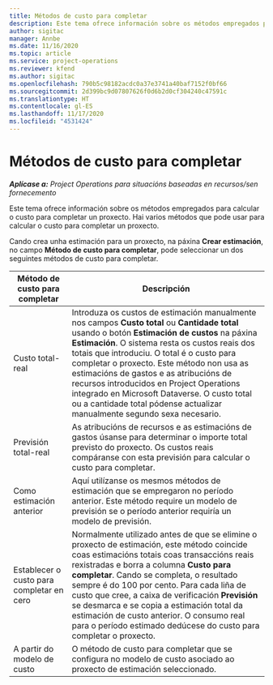 ```yaml
---
title: Métodos de custo para completar
description: Este tema ofrece información sobre os métodos empregados para calcular o custo para completar un proxecto.
author: sigitac
manager: Annbe
ms.date: 11/16/2020
ms.topic: article
ms.service: project-operations
ms.reviewer: kfend
ms.author: sigitac
ms.openlocfilehash: 790b5c98182acdc0a37e3741a40baf7152f0bf66
ms.sourcegitcommit: 2d399bc9d07807626f0d6b2d0cf304240c47591c
ms.translationtype: HT
ms.contentlocale: gl-ES
ms.lasthandoff: 11/17/2020
ms.locfileid: "4531424"
---
```

# <a name="cost-to-complete-methods"></a>Métodos de custo para completar

_**Aplícase a:** Project Operations para situacións baseadas en recursos/sen fornecemento_

Este tema ofrece información sobre os métodos empregados para calcular o custo para completar un proxecto. Hai varios métodos que pode usar para calcular o custo para completar un proxecto. 

Cando crea unha estimación para un proxecto, na páxina **Crear estimación**, no campo **Método de custo para completar**, pode seleccionar un dos seguintes métodos de custo para completar.

| Método de custo para completar    | Descripción                                                                                                                                                                                                                                                                                                                                                                                                                                                                                        |
|------------------------------|----------------------------------------------------------------------------------------------------------------------------------------------------------------------------------------------------------------------------------------------------------------------------------------------------------------------------------------------------------------------------------------------------------------------------------------------------------------------------------------------------|
| Custo total-real            | Introduza os custos de estimación manualmente nos campos **Custo total** ou **Cantidade total** usando o botón **Estimación de custos** na páxina **Estimación**. O sistema resta os custos reais dos totais que introduciu. O total é o custo para completar o proxecto. Este método non usa as estimacións de gastos e as atribucións de recursos introducidos en Project Operations integrado en Microsoft Dataverse. O custo total ou a cantidade total pódense actualizar manualmente segundo sexa necesario.  |
| Previsión total-real        | As atribucións de recursos e as estimacións de gastos úsanse para determinar o importe total previsto do proxecto. Os custos reais compáranse con esta previsión para calcular o custo para completar.                                                                                                                                                                                                                                                                          |
| Como estimación anterior         | Aquí utilízanse os mesmos métodos de estimación que se empregaron no período anterior. Este método require un modelo de previsión se o período anterior requiría un modelo de previsión.                                                                                                                                                                                                                                                                                                                           |
| Establecer o custo para completar en cero | Normalmente utilizado antes de que se elimine o proxecto de estimación, este método coincide coas estimacións totais coas transaccións reais rexistradas e borra a columna **Custo para completar**. Cando se completa, o resultado sempre é do 100 por cento. Para cada liña de custo que cree, a caixa de verificación **Previsión** se desmarca e se copia a estimación total da estimación de custo anterior. O consumo real para o período estimado dedúcese do custo para completar o proxecto.              |
| A partir do modelo de custo           | O método de custo para completar que se configura no modelo de custo asociado ao proxecto de estimación seleccionado.                                                                                                                                                                                                                                                                                                                                                                          |
